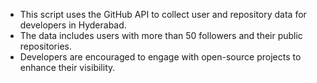 
* This script uses the GitHub API to collect user and repository data for developers in Hyderabad.
* The data includes users with more than 50 followers and their public repositories.
* Developers are encouraged to engage with open-source projects to enhance their visibility.
